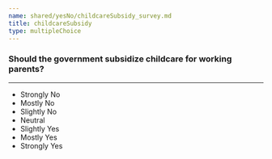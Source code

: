 ```yaml
---
name: shared/yesNo/childcareSubsidy_survey.md
title: childcareSubsidy
type: multipleChoice
---
```


### Should the government subsidize childcare for working parents?

---

- Strongly No
- Mostly No
- Slightly No
- Neutral
- Slightly Yes
- Mostly Yes
- Strongly Yes

